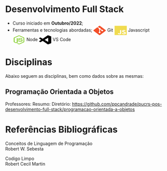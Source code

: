 # Desenvolvimento Full Stack

 - Curso iniciado em  **Outubro/2022**;
 - Ferramentas e tecnologias abordadas;
<img align="center" alt="ppcandrade-Git" height="30" width="40" src="https://raw.githubusercontent.com/devicons/devicon/master/icons/git/git-plain.svg"> Git
<img align="center" alt="ppcandrade-Js" height="30" width="40" src="https://raw.githubusercontent.com/devicons/devicon/master/icons/javascript/javascript-plain.svg"> Javascript
<img align="center" alt="ppcandrade-NodeJS" height="30" width="40" src="https://raw.githubusercontent.com/devicons/devicon/master/icons/nodejs/nodejs-original.svg"> Node
<img align="center" alt="ppcandrade-VS Code" height="30" width="40" src="https://raw.githubusercontent.com/devicons/devicon/master/icons/vscode/vscode-plain.svg"> VS Code

# Disciplinas

Abaixo seguem as disciplinas, bem como dados sobre as mesmas:

## Programação Orientada a Objetos

Professores:
Resumo:
Diretório: https://github.com/ppcandrade/pucrs-pos-desenvolvimento-full-stack/programacao-orientada-a-objetos

# Referências Bibliográficas

Conceitos de Linguagem de Programação  
Robert W. Sebesta  
  
Codigo Limpo  
Robert Cecil Martin